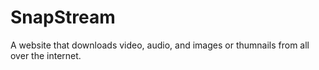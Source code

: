 # SnapStream
A website that downloads video, audio, and images or thumnails from all over the internet.
